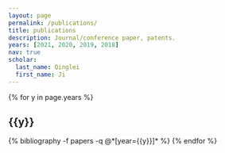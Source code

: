 ```yaml
---
layout: page
permalink: /publications/
title: publications
description: Journal/conference paper, patents.
years: [2021, 2020, 2019, 2018]
nav: true
scholar:
  last_name: Qinglei
  first_name: Ji
---
```


<div class="publications">

{% for y in page.years %}
  <h2 class="year">{{y}}</h2>
  {% bibliography -f papers -q @*[year={{y}}]* %}
{% endfor %}

</div>

